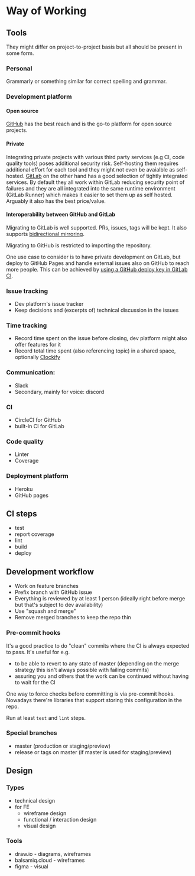 # Way of Working

## Tools

They might differ on project-to-project basis but all should be present in some form.

### Personal
Grammarly or something similar for correct spelling and grammar.

### Development platform

#### Open source

[GitHub](https://github.com/) has the best reach and is the go-to platform for open source projects.

#### Private

Integrating private projects with various third party services (e.g CI, code quality tools) poses additional security risk. Self-hosting them requires additional effort for each tool and they might not even be avaialble as self-hosted. [GitLab](https://gitlab.com/) on the other hand has a good selection of tightly integrated services. By default they all work within GitLab reducing security point of failures and they are all integrated into the same runtime environment (GitLab Runner) which makes it easier to set them up as self hosted. Arguably it also has the best price/value.

#### Interoperability between GitHub and GitLab

Migrating to GitLab is well supported. PRs, issues, tags will be kept. It also supports [bidirectional mirroring](https://docs.gitlab.com/ee/workflow/repository_mirroring.html).

Migrating to GitHub is restricted to importing the repository.

One use case to consider is to have private development on GitLab, but deploy to GitHub Pages and handle external issues also on GitHub to reach more people. This can be achieved by [using a GitHub deploy key in GitLab CI](https://docs.gitlab.com/ee/ci/ssh_keys/).

### Issue tracking
- Dev platform's issue tracker
- Keep decisions and (excerpts of) technical discussion in the issues

### Time tracking
- Record time spent on the issue before closing, dev platform might also offer features for it
- Record total time spent (also referencing topic) in a shared space, optionally [Clockify](https://clockify.me/)

### Communication:
- Slack
- Secondary, mainly for voice: discord

### CI
- CircleCI for GitHub
- built-in CI for GitLab

### Code quality
- Linter
- Coverage

### Deployment platform
- Heroku
- GitHub pages

## CI steps

- test
- report coverage
- lint
- build
- deploy

## Development workflow

- Work on feature branches
- Prefix branch with GitHub issue
- Everything is reviewed by at least 1 person (ideally right before merge but that's subject to dev availability)
- Use "squash and merge"
- Remove merged branches to keep the repo thin

### Pre-commit hooks

It's a good practice to do "clean" commits where the CI is always expected to pass. It's useful for e.g.
- to be able to revert to any state of master (depending on the merge strategy this isn't always possible with failing commits)
- assuring you and others that the work can be continued without having to wait for the CI

One way to force checks before committing is via pre-commit hooks. Nowadays there're libraries that support storing this configuration in the repo.

Run at least `test` and `lint` steps.

### Special branches

- master (production or staging/preview)
- release or tags on master (if master is used for staging/preview)

## Design

### Types

- technical design
- for FE
  - wireframe design
  - functional / interaction design
  - visual design

### Tools

- draw.io - diagrams, wireframes
- balsamiq.cloud - wireframes
- figma - visual
